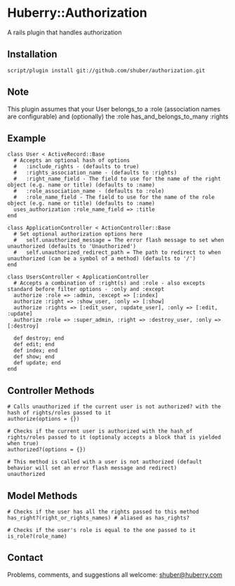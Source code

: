 Huberry::Authorization
======================

A rails plugin that handles authorization


Installation
------------

	script/plugin install git://github.com/shuber/authorization.git


Note
----

This plugin assumes that your User belongs\_to a :role (association names are configurable) 
and (optionally) the :role has\_and\_belongs\_to_many :rights


Example
-------

	class User < ActiveRecord::Base
	  # Accepts an optional hash of options
	  #   :include_rights - (defaults to true)
	  #   :rights_association_name - (defaults to :rights)
	  #   :right_name_field - The field to use for the name of the right object (e.g. name or title) (defaults to :name)
	  #   :role_association_name - (defaults to :role)
	  #   :role_name_field - The field to use for the name of the role object (e.g. name or title) (defaults to :name)
	  uses_authorization :role_name_field => :title
	end
	
	class ApplicationController < ActionController::Base
	  # Set optional authorization options here
	  #   self.unauthorized_message = The error flash message to set when unauthorized (defaults to 'Unauthorized')
	  #   self.unauthorized_redirect_path = The path to redirect to when unauthorized (can be a symbol of a method) (defaults to '/')
	end
	
	class UsersController < ApplicationController
	  # Accepts a combination of :right(s) and :role - also excepts standard before filter options - :only and :except
	  authorize :role => :admin, :except => [:index]
	  authorize :right => :show_user, :only => [:show]
	  authorize :rights => [:edit_user, :update_user], :only => [:edit, :update]
	  authorize :role => :super_admin, :right => :destroy_user, :only => [:destroy]
	
	  def destroy; end
	  def edit; end
	  def index; end
	  def show; end
	  def update; end
	end


Controller Methods
------------------

	# Calls unauthorized if the current user is not authorized? with the hash of rights/roles passed to it
	authorize(options = {})
	
	# Checks if the current user is authorized with the hash_of rights/roles passed to it (optionaly accepts a block that is yielded when true)
	authorized?(options = {})
	
	# This method is called with a user is not authorized (default behavior will set an error flash message and redirect)
	unauthorized


Model Methods
-------------

	# Checks if the user has all the rights passed to this method
	has_right?(right_or_rights_names) # aliased as has_rights?
	
	# Checks if the user's role is equal to the one passed to it
	is_role?(role_name)


Contact
-------

Problems, comments, and suggestions all welcome: [shuber@huberry.com](mailto:shuber@huberry.com)